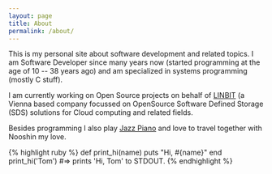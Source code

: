 ```yaml
---
layout: page
title: About
permalink: /about/
---
```


This is my personal site about software development and related
topics. I am Software Developer since many years now (started
programming at the age of 10 -- 38 years ago) and am specialized
in systems programming (mostly C stuff).

I am currently working on Open Source projects on behalf of
[LINBIT](https://www.linbit.com) (a Vienna based company
focussed on OpenSource Software Defined Storage (SDS)
solutions for Cloud computing and related fields.

Besides programming I also play [Jazz Piano](http://www.johannesthoma.com)
and love to travel together with Nooshin my love.

{% highlight ruby %}
def print_hi(name)
  puts "Hi, #{name}"
end
print_hi('Tom')
#=> prints 'Hi, Tom' to STDOUT.
{% endhighlight %}

